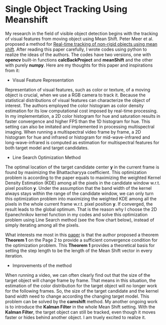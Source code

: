 # Single Object Tracking Using Meanshift

My research in the field of visible object detection begins with the tracking of visual features from moving object using Mean Shift. Peter Meer et al. proposed a method for [Real-time tracking of non-rigid objects using mean shift](https://ieeexplore.ieee.org/document/854761). After reading this paper carefully, I wrote codes using python to realize the ideas of the authors. The codes have two versions, one with **opencv** built-in functions **calcBackProject** and **meanShift** and the other with purely **numpy**. Here are my thoughts for this paper and inspirations from it:

- Visual Feature Representation

Representation of visual features, such as color or texture, of a moving object is crucial, when we use a RGB camera to track it. Because the statistical distributions of visual features can characterize the object of interest. The authors employed the color histogram as color density estimation for its low computational cost imposed by real-time processing. In my implementation, a 2D color histogram for hue and saturation results in faster convergence and higher FPS than the 1D histogram for hue. This setting can also be imitated and implemented in processing multispectral imaging. When running a multispectral video frame by frame, a 2D histogram for hue and infrared or histogram for mid-wave-infrared and long-wave-infrared is computed as estimation for multispectral features for both target model and target candidates.

- Line Search Optimization Method

The optimal location of the target candidate center **y** in the current frame is found by maximizing the Bhattacharyya coefficient. This optimization problem is according to the paper equals to maximizing the weighted Kernel Density Estimation (KDE) among all the pixels in the candidate window w.r.t. pixel position **y**. Under the assumption that the band width of the kernel always stays within the range of the candidate window, we can only turn this optimization problem into maximizing the weighted KDE among all the pixels in the whole current frame w.r.t. pixel position **y**. If converged, the result leads to the global optimum. That is the reason why I choose the 2D Epanechnikov kernel function in my codes and solve this optimization problem using Line Search method (see the flow chart below), instead of simply iterating among all the pixels.



What interests me most in this [paper](https://ieeexplore.ieee.org/document/854761) is that the author proposed a theorem **Theorem 1** on the Page 2 to provide a sufficient convergence condition for the optimization problem. This **Theorem 1** provides a theoretical basis for setting the step length to be the length of the Mean Shift vector in every iteration.

- Improvements of the method

When running a video, we can often clearly find out that the size of the target object will change frame by frame. That means in this situation, the estimation of the color distribution for the target object will no longer work for the following frames. So, the size of the target candidate and the kernel band width need to change according the changing target model. This problem can be solved by the **camshift** method. My another ongoing work is to introduce the **Kalman Filter** in the whole Mean Shift setting. With the **Kalman Filter**, the target object can still be tracked, even though it moves faster or hides behind another object. I am truely excited to realize it.
